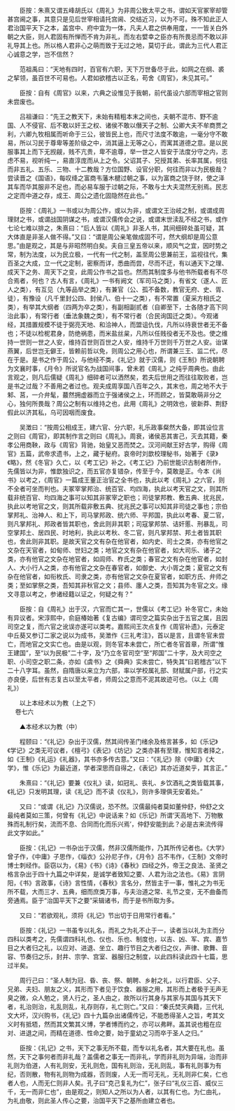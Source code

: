 <!-- { "loadSidebar": true } -->
　　臣按：朱熹又谓五峰胡氏以《周礼》为非周公致太平之书，谓如天官冢宰却管甚宫阃之事，其意只是见后世宰相请托宫阃、交结近习，以为不可。殊不知此正人君治国平天下之本，盖宫中、府中宜为一体，凡夫人君之供奉用度，一一皆关白外朝之大臣，则人君固有所惮而不肯为非礼，而左右嬖幸之臣亦有所畏忌而不敢以非礼导其上也。所以格人君非心之萌而致于无过之地，莫切于此，谓此为三代人君正心诚意之学，岂不信然？

　　范祖禹曰：“天地有四时，百官有六职，天下万世备尽于此，如网之在纲、裘之挈领，虽百世不可易也。人君如欲稽古以正名，苟舍《周官》，未见其可。”

　　臣按：自有《周官》以来，六典之设惟见于我朝，前代虽设六部而宰相之官则未尝废也。

　　吕祖谦曰：“先王之教天下，未始有精粗本末之间也，夫朝不混市、野不逾国、人不侵官、后不敢以奸王之权、诸侯不敢以僭天子之制、公卿大夫不牟商贾之利，六卿九牧相属而听命于三公，彼皆民上也，而尺寸法度不敢逾，一毫分守不敢易，所以习民于尊卑等差阶级之中，消其逼上无等之心，而寓其道德之意。是以民服事其上而下无觊觎，贱不亢贵，卑不逾尊，举一世之人皆安于法度分守之内，志虑不易，视听纯一，易直淳庞而从上之令。父诏其子、兄授其弟、长率其属，何往而非五礼、五乐、三物、十二教哉？方位国野、设官分职，何往而非以为民极哉？尝读晋之《国语》，每叹绛之富商韦藩木楗过朝之事，以为富商之饶于财，使之泽其车而华其服非不足也，而必易车服于过朝之际，不敢与士大夫混然无别焉。民志之定而中道之存，成王、周公之遗化固隐然在此也。”

　　臣按：《周礼》一书或以为周公作，或以为非，或谓文王治岐之制，或谓成周理财之书，或谓战国阴谋之书，或谓汉儒传会之说，或谓末世渎乱不经之书，或作七论七难以排之，朱熹曰：“后人皆以《周礼》非圣人书，其间细碎处虽可疑，其大体直是非圣人做不得。”又曰：“谓是周公亲笔做成固不可，然大纲却是周公意思。”由是观之，其是与非昭然明白矣。夫自三皇五帝以来，顺风气之宜，因时势之常，制为法度，以为民立极，一代有一代之制，盖至周公思兼前王，监视往代，集百圣之大成，立一代之定制，密察而详，悉曲而尝，尽而不迂，有以通天下之理、成天下之务、周天下之变，此周公作书之旨也。然而其制度多与他书所载者有不尽合焉者，何也？古人有言，《周礼》一书有阙文（军司马之类），有省文（遂人、匠人之类），有互见（九等品举之类），有兼官（公、孤不备数，教官无府、史、胥、徒），有豫设（凡千里封公四、封侯八、伯十一之类），有不常置（夏采方相氏之类），有举其大纲者（四两为卒之类），有副相副贰者（自卿至下，士各随才高下同治此事），有常行者（垂法象魏之类），有不常行者（合民询国迁之类）。今观诸经，其措置规模不徒于弼亮天地、和洽神人，而盟诅仇伐，凡所以待衰世者无不备也；不徒以检柅君身，防绝祸患，而米盐丝枲，凡所以任贱役者无不及也。使之维持一世则一世之人安，维持百世则百世之人安，维持千万世则千万世之人安。诒谋燕翼，后世岂无僻王，皆赖前哲以免，则周公之用心也，所谓兼三王、监二代，尽在于是。是书之作于周公，与他经不类，《礼记》就于汉儒，则《王制》所说朝聘为文襄时事，《月令》所说官名为战国间事，曾未若《周礼》之纯乎周典也。由此言观之，则凡后儒疑《周礼》细碎者可以洒然矣，若夫后世用之而往往取败者，岂是书之过哉？不善用之者过也。观夫成周享国八百年之久，其末也，周之地不大于邾、莒，一介弁髦，蕞然拥虚器而立于强诸侯之上，环而顾之，皆莫敢萌非分之心，独何所畏哉？周公之制有以维持之也，此用《周礼》之明效也，彼新莽、荆舒假此以济其私，乌可因咽而废食。

　　吴澂曰：“按周公相成王，建六官、分六职，礼乐政事粲然大备，即其设位言之则曰《周官》，即其制作言之则曰《周礼》。周衰，诸侯恶其害己，灭去其籍，秦孝公用商鞅，政与《周官》背驰，始皇又恶而焚之。汉河间献王好古学，购得《周官》五篇，武帝求遗书，上之，藏于秘府。哀帝时刘歆校理秘书，始著于《录》《略》，然《冬官》久亡，以《考工记》补之。《考工记》乃前世能识古制者所作，先儒皆以为非，惟歆独识之，而五官亦复错杂，传至于今，莫敢是正。今本《尚书》以考之，《周官》一篇成王董正治官之全书也，执此以考《周礼》之六官，则不全者可坐而判也。夫冢宰掌邦治、统百官、均四海，执此以考天官之文，则其所载非统百官、均四海之事可以知其非冢宰之职也；司徒掌邦教、敷五典、扰兆民，执此以考地官之文，则其所载非敷五典、扰兆民之事可以知其非司徒之事也；宗伯掌邦礼、治神人、和上下，司马掌邦政、统六师、平邦国，执此以考春、夏二官，则凡掌邦礼、邦政者皆其职也，舍此则非其职；司寇掌邦禁、诘奸慝、刑暴乱，司空掌邦土、居四民、时地利，执此以考秋、冬二官，则凡掌邦禁、邦土者皆其职也，舍此则非其职。是故天官之文有杂在他官者，如内史、司士之类，亦有他官之文杂在天官者，如甸师、世妇之类；地官之文有杂在他官者，如大司乐、诸子之类，亦有他官之文杂在地官者，如闾师、柞氏之类；春官之文有杂在他官者，如封人、大小行人之类，亦有他官之文杂在春官者，如御史、大小胥之类；夏官之文有杂在他官者，如衔枚氏、司隶之类，亦有他官之文杂在夏官者，如职方氏、弁师之类；至如掌祭之类，吾知其非秋官之文；县师、廛人之类，吾知其为冬官之文。缘文寻意以考之，参诸经籍以证之，何疑之有？”

　　臣按：自《周礼》出于汉，六官而亡其一，世儒以《考工记》补冬官亡，未始有异议者。宋淳熙中，俞庭椿始著《复古编》谓司空之篇实杂出于五官之属，且因司空之复，而六官之讹误亦遂可以类考。嘉熙间王次点复作《周官补遗》，元泰定中丘葵又参订二家之说以为成书，吴澂作《三礼考注》，首以是言，且谓冬官未尝亡，而地官之文实亡也。由是以观，则冬官本未尝亡，所亡者冬官首章，所谓“惟王建国”，至“以为民极”二十字，及“乃立冬官司空”至“邦国”二十字，及大司空之职、小司空之职二条，亦如《虞书》之《舜典》实未尝亡，特失其“曰若稽古”以下二十八字耳。虽然，自隋唐以来立为六部，率以学校属礼部、财赋属户部，行之实亦良便，后世有志复古以至太平者，师周公之意而不泥其故迹可也。（以上《周礼》）

　　以上本经术以为教（上之下）  
　 
卷七六

　　▲本经术以为教（中）

　　程颐曰：“《礼记》杂出于汉儒，然其间传圣门绪余及格言甚多，如《乐记》《学记》之类无可议者，《檀弓》《表记》《坊记》之类亦甚有至理，惟知言者择之，如《王制》《礼运》《礼器》，其书亦多传古意。”又曰：“《礼记》除《中庸》《大学》，惟《乐记》为最近道，学者深思而自得之，《表记》其亦近道矣乎，其言正。”

　　朱熹曰：“《礼记》要兼《仪礼》读，如冠礼、丧礼、乡饮酒礼之类皆载其事，《礼记》只发明其理，读《礼记》而不读《仪礼》，则许多理俱无安着处。”

　　又曰：“或谓《礼记》乃汉儒说，恐不然。汉儒最纯者莫如董仲舒，仲舒之文最纯者莫如三策，何曾有《礼记》中说话来？如《乐记》所谓‘天高地下、万物散殊而礼制行矣，流而不息、合同而化而乐兴焉’，仲舒安能到此？必是古来流传得此文字如此。”

　　臣按：《礼记》一书杂出于汉儒，然非汉儒所能作，乃其所传记者也。《大学》曾子作，《中庸》子思作，《缁衣》公孙尼子作，《月令》吕不韦作，《王制》文帝时博士刺经作。臣窃以为，《易》《书》《诗》《春秋》四经之外，帝王之良法、圣贤之格言杂出于四十九篇之中详矣，是诚学者致知之要、人君为治之法也。《易》言阴阳，《书》言政事，《诗》言性情，《春秋》言名分，然皆主于一事，惟礼之为书无所不载，大而三才、五典，细而庶类万事，与夫治道之常、礼节之变，无不曲备而旁通焉。臣于“治国平天下之要”采辑诸书，而于是书所取为多。

　　又曰：“若欲观礼，须将《礼记》节出切于日用常行者看。”

　　臣按：《礼记》一书虽专以礼名，而礼之为礼不止于一，读者当以礼为主而分四科以类考之，先儒谓四科礼也、仪也、乐也、制度也，以吉、凶、军、宾、嘉节目之大者归之礼，以应对、进退、坐立、趣行节目之大者归之仪，声律、歌舞、音容、节奏归之乐，封井、宗学、宫室、器服归之制度，以此四科读此四十七篇，思过半矣。

　　周行己曰：“圣人制为冠、昏、丧、祭、朝聘、乡射之礼，以行君臣、父子、兄弟、夫妇、朋友之义，其形而下者见于饮食、器服之用，其形而上者极于无声无臭之微，众人勉之，贤人行之，圣人由之，故所以行其身与其家与其国与其天下者，礼治则治，礼乱则乱，礼存则存，礼亡则亡。”又曰：“秦氏焚灭典籍，三代礼文大坏，汉兴购书，《礼记》四十九篇杂出诸儒传记，不能悉得圣人之旨，考其文义时有抵牾，然而其文繁其义博，学者博而约之，亦可以弗畔。盖其说也粗在应对、进退之间，而精在道德、性命之要，始于童幼之习而卒于圣人之归。”

　　臣按：《礼记》之书，天下之事无所不载，而专以礼名者，其大要在礼也。虽然，天下之事何者而非礼哉？盖儒者之事无一而非礼，学而非礼则为异端，治而非礼则为伯道，人有礼则安，无礼则危，国有礼则治，无礼则乱，事有礼则事为有纪，否则散，物有礼则物为成器，否则废，人无一而可无礼，无礼则非仁矣，仁也者人也，人而无仁则非人矣。孔子曰“克己复礼为仁”，张子曰“礼仪三百、威仪三千，无一而非仁也”，由是观之，则知人之所以为人者，以其有仁也。为仁由礼，为礼由敬，则此圣人传心之要，治国平天下之基所由建立者也。

